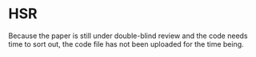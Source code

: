 # HSR

Because the paper is still under double-blind review and the code needs time to sort out, the code file has not been uploaded for the time being.

